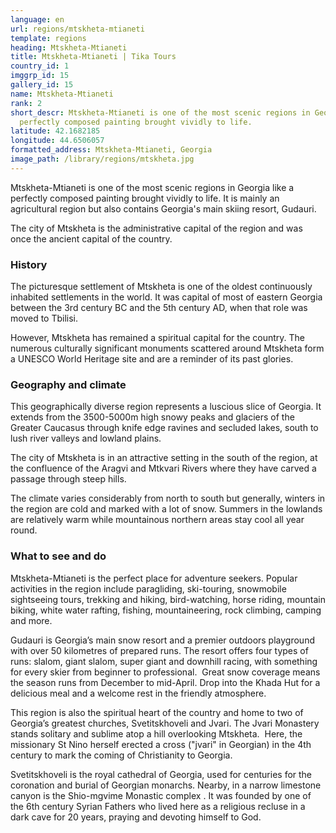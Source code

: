 ```yaml
---
language: en
url: regions/mtskheta-mtianeti
template: regions
heading: Mtskheta-Mtianeti
title: Mtskheta-Mtianeti | Tika Tours
country_id: 1
imggrp_id: 15
gallery_id: 15
name: Mtskheta-Mtianeti
rank: 2
short_descr: Mtskheta-Mtianeti is one of the most scenic regions in Georgia like a
  perfectly composed painting brought vividly to life.
latitude: 42.1682185
longitude: 44.6506057
formatted_address: Mtskheta-Mtianeti, Georgia
image_path: /library/regions/mtskheta.jpg
---
```

<div class="row content-row"><!-- 1497 (1)-->

</div>

<div class="row content-row"><!-- 1498 (2)-->
<div class="col-xs-12 col-sm-6 col-md-6"><!-- 1997 -->

Mtskheta\-Mtianeti is one of the most scenic regions in Georgia like a perfectly
composed painting brought vividly to life. It is mainly an agricultural region but
also contains Georgia's main skiing resort, Gudauri.

</div>

<div class="col-xs-12 col-sm-6 col-md-6"><!-- 1998 -->

The city of Mtskheta is the administrative capital of the region and was once the
ancient capital of the country.

</div>

</div>

<div class="row content-row"><!-- 1499 (3)-->
<div class="col-xs-12"><!-- 1999 -->



</div>

</div>

<div class="row content-row"><!-- 1500 (4)-->
<div class="col-xs-12 col-sm-6 col-md-6"><!-- 2000 -->

### History


The picturesque settlement of Mtskheta is one of the oldest continuously inhabited
settlements in the world. It was capital of most of eastern Georgia between the
3rd century BC and the 5th century AD, when that role was moved to Tbilisi.

However, Mtskheta has remained a spiritual capital for the country. The numerous
culturally significant monuments scattered around Mtskheta form a UNESCO World Heritage
site and are a reminder of its past glories.

### Geography and climate


This geographically diverse region represents a luscious slice of Georgia. It extends
from the 3500\-5000m high snowy peaks and glaciers of the Greater Caucasus through
knife edge ravines and secluded lakes, south to lush river valleys and lowland plains.

The city of Mtskheta is in an attractive setting in the south of the region, at the
confluence of the Aragvi and Mtkvari Rivers where they have carved a passage through
steep hills.

The climate varies considerably from north to south but generally, winters in the
region are cold and marked with a lot of snow. Summers in the lowlands are relatively
warm while mountainous northern areas stay cool all year round.

</div>

<div class="col-xs-12 col-sm-6 col-md-6"><!-- 2001 -->

### What to see and do


Mtskheta\-Mtianeti is the perfect place for adventure seekers. Popular activities
in the region include paragliding, ski\-touring, snowmobile sightseeing tours, trekking
and hiking, bird\-watching, horse riding, mountain biking, white water rafting,
fishing, mountaineering, rock climbing, camping and more.

Gudauri is Georgia’s main snow resort and a premier outdoors playground with over
50 kilometres of prepared runs. The resort offers four types of runs: slalom, giant
slalom, super giant and downhill racing, with something for every skier from beginner
to professional.  Great snow coverage means the season runs from December to mid\-April.
Drop into the Khada Hut for a delicious meal and a welcome rest in the friendly
atmosphere.

This region is also the spiritual heart of the country and home to two of Georgia’s
greatest churches, Svetitskhoveli and Jvari. The Jvari Monastery stands solitary
and sublime atop a hill overlooking Mtskheta.  Here, the missionary St Nino herself
erected a cross ("jvari" in Georgian) in the 4th century to mark the coming of Christianity
to Georgia.

Svetitskhoveli is the royal cathedral of Georgia, used for centuries for the coronation
and burial of Georgian monarchs. Nearby, in a narrow limestone canyon is the Shio\-mgvime
Monastic complex . It was founded by one of the 6th century Syrian Fathers who lived
here as a religious recluse in a dark cave for 20 years, praying and devoting himself
to God.

</div>

</div>
